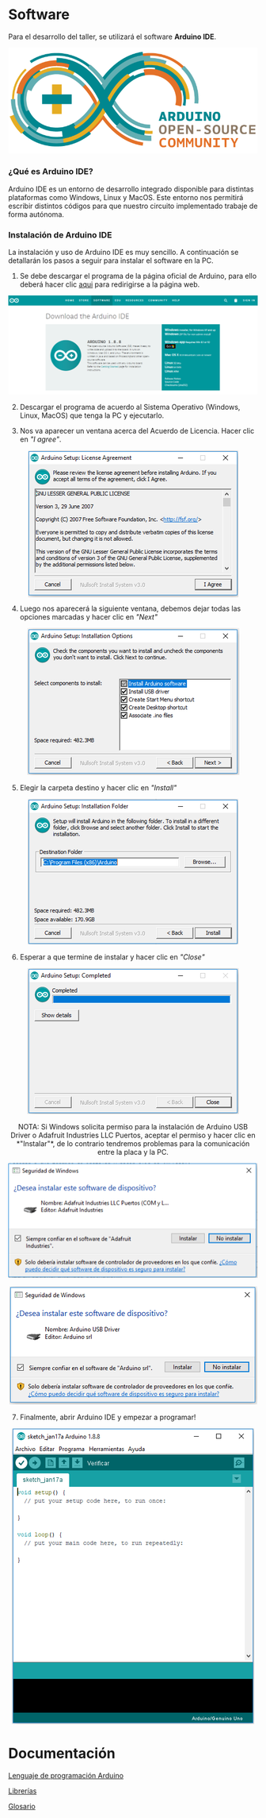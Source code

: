 # Software

Para el desarrollo del taller, se utilizará el software **Arduino IDE**.
<p align="center">
  <img src="/images/ArduinoCommunityLogo.png" alt="Arduino IDE"/>
</p>  

### ¿Qué es Arduino IDE?

Arduino IDE es un entorno de desarrollo integrado disponible para distintas plataformas como Windows, Linux y MacOS. Este entorno nos permitirá escribir distintos códigos para que nuestro circuito implementado trabaje de forma autónoma. 

### Instalación de Arduino IDE

La instalación y uso de Arduino IDE es muy sencillo. A continuación se detallarán los pasos a seguir para instalar el software en la PC.

  1. Se debe descargar el programa de la página oficial de Arduino, para ello deberá hacer clic [aqui](https://www.arduino.cc/en/Main/Software) para redirigirse a la página web.  
  
  <img src="/images/arduino_OS.PNG" alt="Arduino IDE_Software"/>
  
  2. Descargar el programa de acuerdo al Sistema Operativo (Windows, Linux, MacOS) que tenga la PC y ejecutarlo.
  
  3. Nos va aparecer un ventana acerca del Acuerdo de Licencia. Hacer clic en *"I agree"*.
  <p align="center">
    <img align="center" src="/images/License agreement.PNG" alt="Arduino IDE"/>
  </p>
        
  4. Luego nos aparecerá la siguiente ventana, debemos dejar todas las opciones marcadas y hacer clic en *"Next"*
  <p align="center">
    <img src="/images/Installation.PNG" alt="Arduino IDE"/>
  </p>  
  
  5. Elegir la carpeta destino y hacer clic en *"Install"*
  <p align="center">
    <img src="/images/save_sw.PNG" alt="Arduino IDE"/>
  </p>  
  
  6. Esperar a que termine de instalar y hacer clic en *"Close"*
  <p align="center">
    <img src="/images/installed.PNG" alt="Arduino IDE"/>
  </p>  
  
  <p align="center">
    NOTA: Si Windows solicita permiso para la instalación de Arduino USB Driver o Adafruit Industries LLC Puertos, aceptar el permiso y hacer clic en *"Instalar"*, de lo contrario tendremos problemas para la comunicación entre la placa y la PC.
  </p> 
  
  <p align="center">
    <img src="/images/puertos1.PNG" alt="Arduino IDE"/>
  </p>  
  <p align="center">
    <img src="/images/puertos2.PNG" alt="Arduino IDE"/>
  </p>  
  
  7. Finalmente, abrir Arduino IDE y empezar a programar!
  <p align="center">
    <img src="/images/sketch.PNG" alt="Arduino IDE"/>
  </p>  
  
# Documentación

   [Lenguaje de programación Arduino](https://www.arduino.cc/reference/en/)
  
  [Librerías](https://www.arduino.cc/en/Reference/Libraries)
  
  [Glosario](https://www.arduino.cc/glossary/en/)
